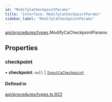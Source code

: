 ```yaml
---
id: "ModifyCaCheckpointParams"
title: "Interface: ModifyCaCheckpointParams"
sidebar_label: "ModifyCaCheckpointParams"
---
```


[api/procedures/types](../../../../../modules/API/Procedures/Types/Types.md).ModifyCaCheckpointParams

## Properties

### checkpoint

• **checkpoint**: ``null`` \| [`InputCaCheckpoint`](../../../../../modules/API/Entities/Asset/Fungible/Checkpoints/Types/Types.md#inputcacheckpoint)

#### Defined in

[api/procedures/types.ts:922](https://github.com/PolymeshAssociation/polymesh-sdk/blob/b6f9fb883/src/api/procedures/types.ts#L922)
